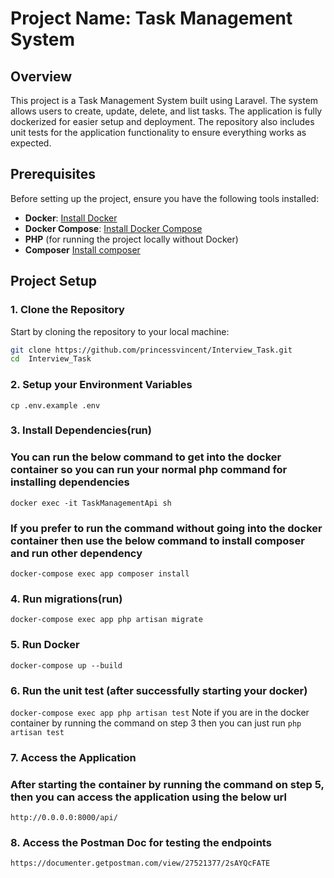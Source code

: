 # Project Name: Task Management System

## Overview
This project is a Task Management System built using Laravel. The system allows users to create, update, delete, and list tasks. The application is fully dockerized for easier setup and deployment. The repository also includes unit tests for the application functionality to ensure everything works as expected.

## Prerequisites

Before setting up the project, ensure you have the following tools installed:

- **Docker**: [Install Docker](https://docs.docker.com/get-docker/)
- **Docker Compose**: [Install Docker Compose](https://docs.docker.com/compose/install/)
- **PHP** (for running the project locally without Docker)
- **Composer** [Install composer](https://getcomposer.org/)

## Project Setup

### 1. Clone the Repository

Start by cloning the repository to your local machine:

```bash
git clone https://github.com/princessvincent/Interview_Task.git
cd  Interview_Task
```
### 2. Setup your Environment Variables
```
cp .env.example .env
```
### 3. Install Dependencies(run)
### You can run the below command to get into the docker container so you can run your normal php command for installing dependencies

```docker exec -it TaskManagementApi sh```
### If you prefer to run the command without going into the docker container then use the below command to install composer and run other dependency 
```
docker-compose exec app composer install
```
### 4. Run migrations(run)

```
docker-compose exec app php artisan migrate
```
### 5. Run Docker

```docker-compose up --build```

### 6. Run the unit test (after successfully starting your docker)
```docker-compose exec app php artisan test``` 
Note if you are in the docker container by running the command on step 3 then you can just run 
```php artisan test ```


### 7. Access the Application
### After starting the container by running the command on step 5, then you can access the application using the below url
```http://0.0.0.0:8000/api/```

### 8. Access the Postman Doc for testing the endpoints
```https://documenter.getpostman.com/view/27521377/2sAYQcFATE```



